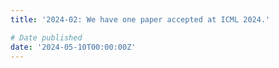 ```yaml
---
title: '2024-02: We have one paper accepted at ICML 2024.'

# Date published
date: '2024-05-10T00:00:00Z'
---
```

